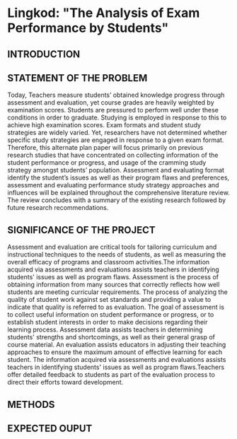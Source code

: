 # Lingkod: "The Analysis of Exam Performance by Students"

## INTRODUCTION


## STATEMENT OF THE PROBLEM
Today, Teachers measure students’ obtained knowledge progress through assessment and evaluation, yet course grades are heavily weighted by examination scores. Students are pressured to perform well under these conditions in order to graduate. Studying is employed in response to this to achieve high examination scores. Exam formats and student study strategies are widely varied. Yet, researchers have not determined whether specific study strategies are engaged in response to a given exam format. Therefore, this alternate plan paper will focus primarily on previous research studies that have concentrated on collecting information of the student performance or progress, and usage of the cramming study strategy amongst students’ population. Assessment and evaluating format identify the student’s issues as well as their program flaws and preferences, assessment and evaluating performance study strategy approaches and influences will be explained throughout the comprehensive literature review. The review concludes with a summary of the existing research followed by future research recommendations.



## SIGNIFICANCE OF THE PROJECT
Assessment and evaluation are critical tools for tailoring curriculum and instructional techniques to the needs of students, as well as measuring the overall efficacy of programs and classroom activities.The information acquired via assessments and evaluations assists teachers in identifying students' issues as well as program flaws. Assessment is the process of obtaining information from many sources that correctly reflects how well students are meeting curricular requirements. The process of analyzing the quality of student work against set standards and providing a value to indicate that quality is referred to as evaluation.
The goal of assessment is to collect useful information on student performance or progress, or to establish student interests in order to make decisions regarding their learning process. Assessment data assists teachers in determining students' strengths and shortcomings, as well as their general grasp of course material. An evaluation assists educators in adjusting their teaching approaches to ensure the maximum amount of effective learning for each student.  The information acquired via assessments and evaluations assists teachers in identifying students' issues as well as program flaws.Teachers offer detailed feedback to students as part of the evaluation process to direct their efforts toward development.


## METHODS

## EXPECTED OUPUT
